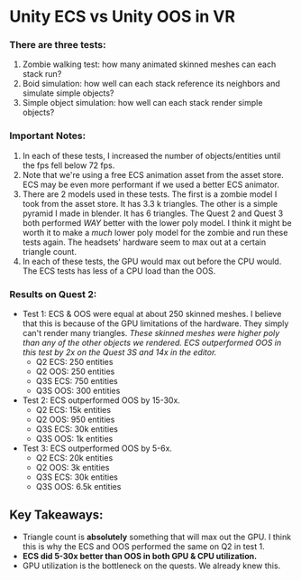 # Unity ECS vs Unity OOS in VR

### There are three tests:
1. Zombie walking test: how many animated skinned meshes can each stack run?
2. Boid simulation: how well can each stack reference its neighbors and simulate simple objects?
3. Simple object simulation: how well can each stack render simple objects?

### Important Notes:
1. In each of these tests, I increased the number of objects/entities until the fps fell below 72 fps.
2. Note that we're using a free ECS animation asset from the asset store. ECS may be even more performant if we used a better ECS animator.
3. There are 2 models used in these tests. The first is a zombie model I took from the asset store. It has 3.3 k triangles. The other is a simple pyramid I made in blender. It has 6 triangles. The Quest 2 and Quest 3 both performed *WAY* better with the lower poly model. I think it might be worth it to make a *much* lower poly model for the zombie and run these tests again. The headsets' hardware seem to max out at a certain triangle count.
4. In each of these tests, the GPU would max out before the CPU would. The ECS tests has less of a CPU load than the OOS.

### Results on Quest 2:
- Test 1: ECS & OOS were equal at about 250 skinned meshes. I believe that this is because of the GPU limitations of the hardware. They simply can't render many triangles. *These skinned meshes were higher poly than any of the other objects we rendered. ECS outperformed OOS in this test by 2x on the Quest 3S and 14x in the editor.*
  - Q2 ECS: 250 entities
  - Q2 OOS: 250 entities
  - Q3S ECS: 750 entities
  - Q3S OOS: 300 entities
- Test 2: ECS outperformed OOS by 15-30x.
  - Q2 ECS: 15k entities
  - Q2 OOS: 950 entities
  - Q3S ECS: 30k entities
  - Q3S OOS: 1k entities
- Test 3: ECS outperformed OOS by 5-6x.
  - Q2 ECS: 20k entities
  - Q2 OOS: 3k entities
  - Q3S ECS: 30k entities
  - Q3S OOS: 6.5k entities

## Key Takeaways:
- Triangle count is **absolutely** something that will max out the GPU. I think this is why the ECS and OOS performed the same on Q2 in test 1.
- **ECS did 5-30x better than OOS in both GPU & CPU utilization.**
- GPU utilization is the bottleneck on the quests. We already knew this.
